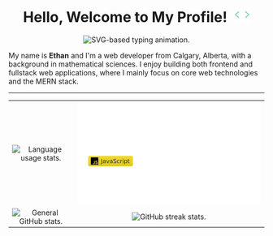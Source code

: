 <!-- Introduction -->
<h1 align="center">
  Hello, Welcome to My Profile!
  <img style="width: 1.875rem; margin-left: 0.5rem; vertical-align: -3;" 
       src="assets/code.gif"
       alt="Animation of empty HTML tag." />
</h1>

<div align="center">
  <img src="https://readme-typing-svg.demolab.com?font=Fira+Code&color=41B883&size=20&pause=1000&center=true&vCenter=true&height=36&lines=Web+Developer;Frontend+Developer;Fullstack+Developer" 
       alt="SVG-based typing animation." />
</div>

My name is **Ethan** and I'm a web developer from Calgary, Alberta, with a
background in mathematical sciences. I enjoy building both frontend and
fullstack web applications, where I mainly focus on core web technologies and
the MERN stack.

---

<!-- Stats -->
<table>
  <tbody>
    <tr>
      <td align="center">
        <img alt="Language usage stats." src="https://github-readme-stats.vercel.app/api/top-langs/?username=CS-Schmidt&layout=compact&theme=vue-dark&langs_count=8&hide_border=true&border_radius=5"/>
      </td>
      <td align="center">
        <img alt="Languages and tools." src="assets/langs.svg"/>
      </td>
    </tr>
    <tr>
      <td align="center">
        <img alt="General GitHub stats." src="https://github-readme-stats.vercel.app/api?username=CS-Schmidt&theme=vue-dark&show_icons=true&hide_border=true&border_radius=5&count_private=true" />
      </td>
      <td align="center">
        <img alt="GitHub streak stats." src="https://streak-stats.demolab.com?user=CS-Schmidt&theme=vue-dark&hide_border=true&border_radius=5" />
      </td>
    </tr>
  </tbody>
</table>
